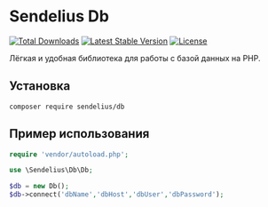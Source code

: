 # Sendelius Db

<p>
<a href="https://packagist.org/packages/sendelius/db"><img src="https://img.shields.io/packagist/dt/sendelius/db" alt="Total Downloads"></a>
<a href="https://packagist.org/packages/sendelius/db"><img src="https://img.shields.io/packagist/v/sendelius/db" alt="Latest Stable Version"></a>
<a href="https://packagist.org/packages/sendelius/db"><img src="https://img.shields.io/packagist/l/sendelius/db" alt="License"></a>
</p>

Лёгкая и удобная библиотека для работы с базой данных на PHP.

## Установка

```
composer require sendelius/db
```

## Пример использования
```php
require 'vendor/autoload.php';

use \Sendelius\Db\Db;

$db = new Db();
$db->connect('dbName','dbHost','dbUser','dbPassword');
```
